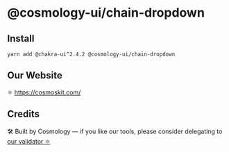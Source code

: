 # @cosmology-ui/chain-dropdown

## Install

```
yarn add @chakra-ui^2.4.2 @cosmology-ui/chain-dropdown
```

## Our Website

⚛️ https://cosmoskit.com/

## Credits

🛠 Built by Cosmology — if you like our tools, please consider delegating to [our validator ⚛️](https://cosmology.tech/validator)
